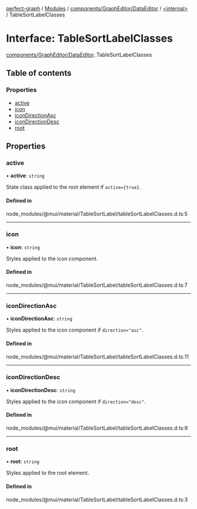 [perfect-graph](../README.md) / [Modules](../modules.md) / [components/GraphEditor/DataEditor](../modules/components_GraphEditor_DataEditor.md) / [<internal\>](../modules/components_GraphEditor_DataEditor._internal_.md) / TableSortLabelClasses

# Interface: TableSortLabelClasses

[components/GraphEditor/DataEditor](../modules/components_GraphEditor_DataEditor.md).[<internal>](../modules/components_GraphEditor_DataEditor._internal_.md).TableSortLabelClasses

## Table of contents

### Properties

- [active](components_GraphEditor_DataEditor._internal_.TableSortLabelClasses.md#active)
- [icon](components_GraphEditor_DataEditor._internal_.TableSortLabelClasses.md#icon)
- [iconDirectionAsc](components_GraphEditor_DataEditor._internal_.TableSortLabelClasses.md#icondirectionasc)
- [iconDirectionDesc](components_GraphEditor_DataEditor._internal_.TableSortLabelClasses.md#icondirectiondesc)
- [root](components_GraphEditor_DataEditor._internal_.TableSortLabelClasses.md#root)

## Properties

### active

• **active**: `string`

State class applied to the root element if `active={true}`.

#### Defined in

node_modules/@mui/material/TableSortLabel/tableSortLabelClasses.d.ts:5

___

### icon

• **icon**: `string`

Styles applied to the icon component.

#### Defined in

node_modules/@mui/material/TableSortLabel/tableSortLabelClasses.d.ts:7

___

### iconDirectionAsc

• **iconDirectionAsc**: `string`

Styles applied to the icon component if `direction="asc"`.

#### Defined in

node_modules/@mui/material/TableSortLabel/tableSortLabelClasses.d.ts:11

___

### iconDirectionDesc

• **iconDirectionDesc**: `string`

Styles applied to the icon component if `direction="desc"`.

#### Defined in

node_modules/@mui/material/TableSortLabel/tableSortLabelClasses.d.ts:9

___

### root

• **root**: `string`

Styles applied to the root element.

#### Defined in

node_modules/@mui/material/TableSortLabel/tableSortLabelClasses.d.ts:3
